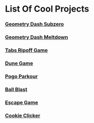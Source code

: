 # **List Of Cool Projects**                                                                                                                                                         


### [**Geometry Dash Subzero**](/.U_-V-U-tb-Pem3-QxFNmuY-SLAH-7-y7K8-yu7wsAGk-Bq8-_Q-Ra-8-F-rMQLm-_-ps-VWtgKD-9-U-4-CpLZ-P-/Geometry-Subzero.html)                                                                                                             
### [**Geometry Dash Meltdown**](/.U_-V-U-tb-Pem3-QxFNmuY-SLAH-7-y7K8-yu7wsAGk-Bq8-_Q-Ra-8-F-rMQLm-_-ps-VWtgKD-9-U-4-CpLZ-P-/Geometry-Meltdown.html)                                                                                                                       
### [**Tabs Ripoff Game**](/.U_-V-U-tb-Pem3-QxFNmuY-SLAH-7-y7K8-yu7wsAGk-Bq8-_Q-Ra-8-F-rMQLm-_-ps-VWtgKD-9-U-4-CpLZ-P-/Tabs-Ripoff.html)                                                   
### [**Dune Game**](/.U_-V-U-tb-Pem3-QxFNmuY-SLAH-7-y7K8-yu7wsAGk-Bq8-_Q-Ra-8-F-rMQLm-_-ps-VWtgKD-9-U-4-CpLZ-P-/Dune-Game.html)                                          
                                                          
### [**Pogo Parkour**](/.U_-V-U-tb-Pem3-QxFNmuY-SLAH-7-y7K8-yu7wsAGk-Bq8-_Q-Ra-8-F-rMQLm-_-ps-VWtgKD-9-U-4-CpLZ-P-/Pogo-Parkour.html)                                                        
### [**Ball Blast**](/.U_-V-U-tb-Pem3-QxFNmuY-SLAH-7-y7K8-yu7wsAGk-Bq8-_Q-Ra-8-F-rMQLm-_-ps-VWtgKD-9-U-4-CpLZ-P-/Ball-Blast.html)                                                                         
### [**Escape Game**](/.U_-V-U-tb-Pem3-QxFNmuY-SLAH-7-y7K8-yu7wsAGk-Bq8-_Q-Ra-8-F-rMQLm-_-ps-VWtgKD-9-U-4-CpLZ-P-/Escape-Game.html)                                                                                                                                                                                                     

### [**Cookie Clicker**](/cookieclicker)                                    
